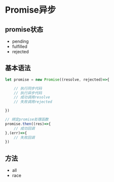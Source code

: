 # Promise异步

## promise状态

- pending
- fulfilled
- rejected

## 基本语法

```js
let promise = new Promise((resolve, rejected)=>{

    // 执行同步代码
    // 执行异步代码
    // 成功调用resolve
    // 失败调用rejected

})

// 绑定promise处理函数
promise.then((res)=>{
    // 成功回调
},(err)=>{
    // 失败回调
})

```

## 方法

- all
- race

